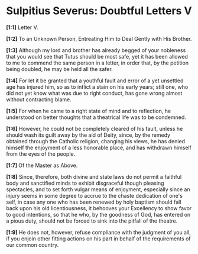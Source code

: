 # Sulpitius Severus: Doubtful Letters V

**[1:1]** Letter V.

**[1:2]** To an Unknown Person, Entreating Him to Deal Gently with His Brother.

**[1:3]** Although my lord and brother has already begged of your nobleness that you would see that Tutus should be most safe, yet it has been allowed to me to commend the same person in a letter, in order that, by the petition being doubled, he may be held all the safer.

**[1:4]** For let it be granted that a youthful fault and error of a yet unsettled age has injured him, so as to inflict a stain on his early years; still one, who did not yet know what was due to right conduct,  has gone wrong almost without contracting blame.

**[1:5]** For when he came to a right state of mind and to reflection, he understood on better thoughts that a theatrical life was to be condemned.

**[1:6]** However, he could not be completely cleared of his fault, unless he should wash its guilt away by the aid of Deity, since, by the remedy obtained through the Catholic religion, changing his views, he has denied himself the enjoyment of a less honorable place, and has withdrawn himself from the eyes of the people.

**[1:7]** Of the Master as Above.

**[1:8]** Since, therefore, both divine and state laws do not permit a faithful body and sanctified minds to exhibit disgraceful though pleasing spectacles, and to set forth vulgar means of enjoyment, especially since an injury seems in some degree to accrue to the chaste dedication of one's self, in case any one who has been renewed by holy baptism should fall back upon his old licentiousness, it behooves your Excellency to show favor to good intentions, so that he who, by the goodness of God, has entered on a pious duty, should not be forced to sink into the pitfall of the theatre.

**[1:9]** He does not, however, refuse compliance with the judgment of you all, if you enjoin other fitting actions on his part in behalf of the requirements of our common country.


